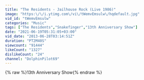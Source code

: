 ```yaml
---
title: "The Residents - Jailhouse Rock (Live 1986)"
image: "https:\/\/i.ytimg.com\/vi\/tWemvEmsulw\/hqdefault.jpg"
vid_id: "tWemvEmsulw"
categories: "Music"
tags: ["The Residents","Snakefinger","13th Anniversary Show"]
date: "2021-06-19T05:31:05+03:00"
vid_date: "2013-06-28T03:14:51Z"
duration: "PT2M40S"
viewcount: "91444"
likeCount: "1327"
dislikeCount: "24"
channel: "DolphinPilot69"
---
```

{% raw %}13th Anniversary Show{% endraw %}
